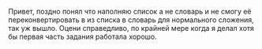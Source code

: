 Привет, поздно понял что наполняю список а не словарь и не смогу её переконвертировать в 
из списка в словарь для нормального сложения, так уж вышло. Оцени справедливо, по крайней мере
когда я делал хотя бы первая часть задания работала хорошо.